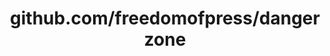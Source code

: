 ---
layout: post
title: github.com/freedomofpress/dangerzone
categories: link
tags: [انگلیسی, گیت‌هاب, برنامه‌نویسی]
---
